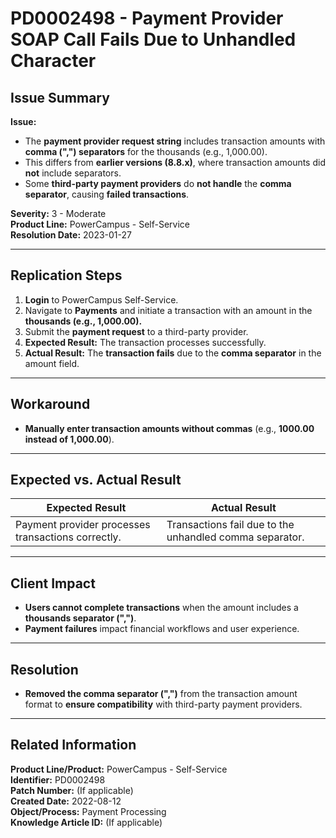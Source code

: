 # PD0002498 - Payment Provider SOAP Call Fails Due to Unhandled Character  

## **Issue Summary**  
**Issue:**  
- The **payment provider request string** includes transaction amounts with **comma (",") separators** for the thousands (e.g., 1,000.00).  
- This differs from **earlier versions (8.8.x)**, where transaction amounts did **not** include separators.  
- Some **third-party payment providers** do **not handle** the **comma separator**, causing **failed transactions**.  

**Severity:** 3 - Moderate  
**Product Line:** PowerCampus - Self-Service  
**Resolution Date:** 2023-01-27  

---

## **Replication Steps**  
1. **Login** to PowerCampus Self-Service.  
2. Navigate to **Payments** and initiate a transaction with an amount in the **thousands (e.g., 1,000.00).**  
3. Submit the **payment request** to a third-party provider.  
4. **Expected Result:** The transaction processes successfully.  
5. **Actual Result:** The **transaction fails** due to the **comma separator** in the amount field.  

---

## **Workaround**  
- **Manually enter transaction amounts without commas** (e.g., **1000.00 instead of 1,000.00**).  

---

## **Expected vs. Actual Result**  
| **Expected Result** | **Actual Result** |
|---------------------|------------------|
| Payment provider processes transactions correctly. | Transactions fail due to the unhandled comma separator. |

---

## **Client Impact**  
- **Users cannot complete transactions** when the amount includes a **thousands separator (",")**.  
- **Payment failures** impact financial workflows and user experience.  

---

## **Resolution**  
- **Removed the comma separator (",")** from the transaction amount format to **ensure compatibility** with third-party payment providers.  

---

## **Related Information**  
**Product Line/Product:** PowerCampus - Self-Service  
**Identifier:** PD0002498  
**Patch Number:** (If applicable)  
**Created Date:** 2022-08-12  
**Object/Process:** Payment Processing  
**Knowledge Article ID:** (If applicable)  
